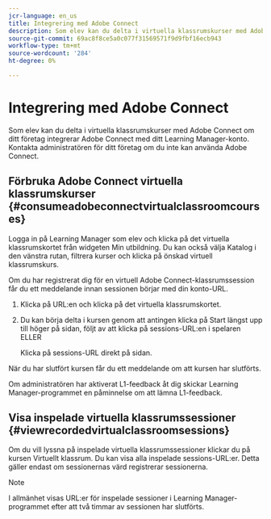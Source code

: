 ```yaml
---
jcr-language: en_us
title: Integrering med Adobe Connect
description: Som elev kan du delta i virtuella klassrumskurser med Adobe Connect om ditt företag integrerar Adobe Connect med ditt Learning Manager-konto. Kontakta administratören för ditt företag om du inte kan använda Adobe Connect.
source-git-commit: 69ac8f8ce5a0c077f31569571f9d9fbf16ecb943
workflow-type: tm+mt
source-wordcount: '284'
ht-degree: 0%

---
```




# Integrering med Adobe Connect

Som elev kan du delta i virtuella klassrumskurser med Adobe Connect om ditt företag integrerar Adobe Connect med ditt Learning Manager-konto. Kontakta administratören för ditt företag om du inte kan använda Adobe Connect.

## Förbruka Adobe Connect virtuella klassrumskurser {#consumeadobeconnectvirtualclassroomcourses}

Logga in på Learning Manager som elev och klicka på det virtuella klassrumskortet från widgeten Min utbildning. Du kan också välja Katalog i den vänstra rutan, filtrera kurser och klicka på önskad virtuell klassrumskurs.

Om du har registrerat dig för en virtuell Adobe Connect-klassrumssession får du ett meddelande innan sessionen börjar med din konto-URL.

1. Klicka på URL:en och klicka på det virtuella klassrumskortet.
1. Du kan börja delta i kursen genom att antingen klicka på Start längst upp till höger på sidan, följt av att klicka på sessions-URL:en i spelaren ELLER

   Klicka på sessions-URL direkt på sidan.

När du har slutfört kursen får du ett meddelande om att kursen har slutförts.

Om administratören har aktiverat L1-feedback åt dig skickar Learning Manager-programmet en påminnelse om att lämna L1-feedback.

## Visa inspelade virtuella klassrumssessioner {#viewrecordedvirtualclassroomsessions}

Om du vill lyssna på inspelade virtuella klassrumssessioner klickar du på kursen Virtuellt klassrum. Du kan visa alla inspelade sessions-URL:er. Detta gäller endast om sessionernas värd registrerar sessionerna.

>[!NOTE]
>
>I allmänhet visas URL:er för inspelade sessioner i Learning Manager-programmet efter att två timmar av sessionen har slutförts.
